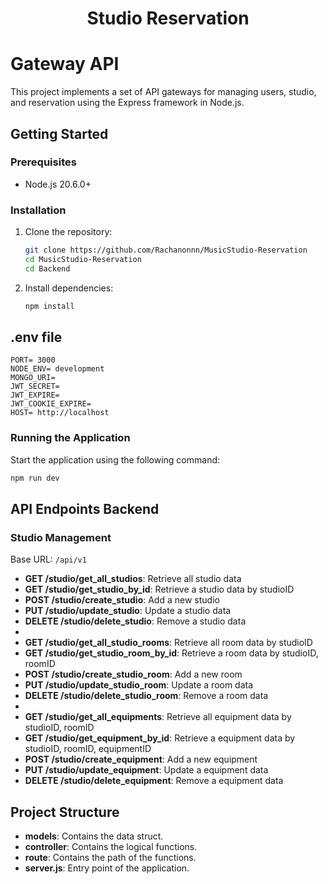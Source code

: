 <div align="center">

# Studio Reservation

</div>

# Gateway API

This project implements a set of API gateways for managing users, studio, and reservation using the Express framework in Node.js.

## Getting Started

### Prerequisites

- Node.js 20.6.0+

### Installation

1. Clone the repository:

   ```sh
   git clone https://github.com/Rachanonnn/MusicStudio-Reservation
   cd MusicStudio-Reservation
   cd Backend
   ```

2. Install dependencies:
   ```sh
   npm install
   ```

## .env file

```
PORT= 3000
NODE_ENV= development
MONGO_URI=
JWT_SECRET=
JWT_EXPIRE=
JWT_COOKIE_EXPIRE=
HOST= http://localhost
```

### Running the Application

Start the application using the following command:

```sh
npm run dev
```

## API Endpoints Backend

### Studio Management

Base URL: `/api/v1`

- **GET /studio/get_all_studios**: Retrieve all studio data
- **GET /studio/get_studio_by_id**: Retrieve a studio data by studioID
- **POST /studio/create_studio**: Add a new studio
- **PUT /studio/update_studio**: Update a studio data
- **DELETE /studio/delete_studio**: Remove a studio data
-
- **GET /studio/get_all_studio_rooms**: Retrieve all room data by studioID
- **GET /studio/get_studio_room_by_id**: Retrieve a room data by studioID, roomID
- **POST /studio/create_studio_room**: Add a new room
- **PUT /studio/update_studio_room**: Update a room data
- **DELETE /studio/delete_studio_room**: Remove a room data
-
- **GET /studio/get_all_equipments**: Retrieve all equipment data by studioID, roomID
- **GET /studio/get_equipment_by_id**: Retrieve a equipment data by studioID, roomID, equipmentID
- **POST /studio/create_equipment**: Add a new equipment
- **PUT /studio/update_equipment**: Update a equipment data
- **DELETE /studio/delete_equipment**: Remove a equipment data

## Project Structure

- **models**: Contains the data struct.
- **controller**: Contains the logical functions.
- **route**: Contains the path of the functions.
- **server.js**: Entry point of the application.
